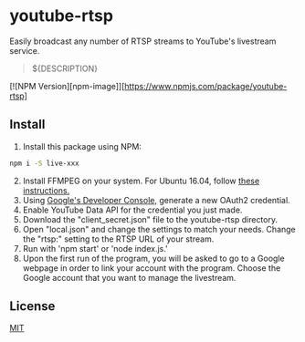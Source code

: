 # youtube-rtsp
Easily broadcast any number of RTSP streams to YouTube's livestream service.

> ${DESCRIPTION}

[![NPM Version][npm-image]][https://www.npmjs.com/package/youtube-rtsp]

## Install

1. Install this package using NPM:
```bash
npm i -S live-xxx
```
2. Install FFMPEG on your system. For Ubuntu 16.04, follow [these instructions.](http://ubuntuhandbook.org/index.php/2016/09/install-ffmpeg-3-1-ubuntu-16-04-ppa/)
3. Using [Google's Developer Console,](https://console.developers.google.com/projectselector/apis/credentials) generate a new OAuth2 credential.
4. Enable YouTube Data API for the credential you just made.
5. Download the "client_secret.json" file to the youtube-rtsp directory.
6. Open "local.json" and change the settings to match your needs. Change the "rtsp:" setting to the RTSP URL of your stream.
8. Run with 'npm start' or 'node index.js.'
7. Upon the first run of the program, you will be asked to go to a Google webpage in order to link your account with the program. Choose the Google account that you want to manage the livestream.

## License

[MIT](http://vjpr.mit-license.org)
